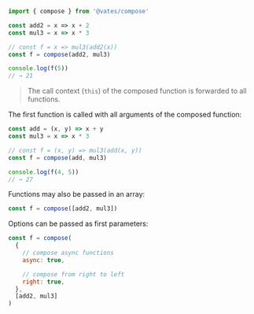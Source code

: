 ```js
import { compose } from '@vates/compose'

const add2 = x => x + 2
const mul3 = x => x * 3

// const f = x => mul3(add2(x))
const f = compose(add2, mul3)

console.log(f(5))
// → 21
```

> The call context (`this`) of the composed function is forwarded to all functions.

The first function is called with all arguments of the composed function:

```js
const add = (x, y) => x + y
const mul3 = x => x * 3

// const f = (x, y) => mul3(add(x, y))
const f = compose(add, mul3)

console.log(f(4, 5))
// → 27
```

Functions may also be passed in an array:

```js
const f = compose([add2, mul3])
```

Options can be passed as first parameters:

```js
const f = compose(
  {
    // compose async functions
    async: true,

    // compose from right to left
    right: true,
  },
  [add2, mul3]
)
```
